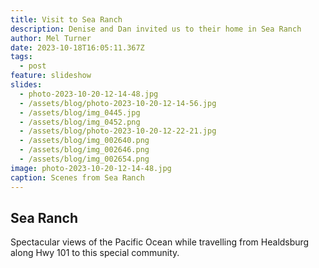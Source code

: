 ```yaml
---
title: Visit to Sea Ranch
description: Denise and Dan invited us to their home in Sea Ranch
author: Mel Turner
date: 2023-10-18T16:05:11.367Z
tags:
  - post
feature: slideshow
slides:
  - photo-2023-10-20-12-14-48.jpg
  - /assets/blog/photo-2023-10-20-12-14-56.jpg
  - /assets/blog/img_0445.jpg
  - /assets/blog/img_0452.png
  - /assets/blog/photo-2023-10-20-12-22-21.jpg
  - /assets/blog/img_002640.png
  - /assets/blog/img_002646.png
  - /assets/blog/img_002654.png
image: photo-2023-10-20-12-14-48.jpg
caption: Scenes from Sea Ranch
---
```

## Sea Ranch
Spectacular views of the Pacific Ocean while travelling from Healdsburg along Hwy 101 to this special community.
